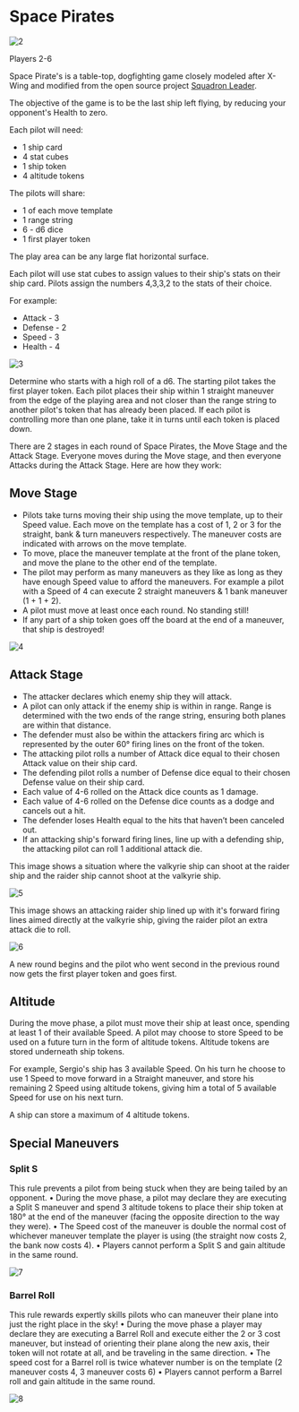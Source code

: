 # Space Pirates

![2](https://user-images.githubusercontent.com/1668182/172545052-8aeec037-a990-4968-8121-5bbe03893f4e.jpg)

Players 2-6

Space Pirate's is a table-top, dogfighting game closely modeled after X-Wing and modified from the open source project [Squadron Leader](https://squadronleader.netlify.app/).

The objective of the game is to be the last ship left flying, by reducing your opponent's Health to zero.

Each pilot will need:
* 1 ship card
* 4 stat cubes
* 1 ship token
* 4 altitude tokens
	
The pilots will share:
* 1 of each move template
* 1 range string
* 6 - d6 dice
* 1 first player token

The play area can be any large flat horizontal surface.

Each pilot will use stat cubes to assign values to their ship's stats on their ship card. Pilots assign the numbers 4,3,3,2 to the stats of their choice. 

For example:
* Attack - 3
* Defense - 2
* Speed - 3
* Health - 4

![3](https://user-images.githubusercontent.com/1668182/172545252-2267e2e5-61c0-456b-93f9-cb2abc494bb7.jpg)

Determine who starts with a high roll of a d6. The starting pilot takes the first player token. Each pilot places their ship within 1 straight maneuver from the edge of the playing area and not closer than the range string to another pilot's token that has already been placed. If each pilot is controlling more than one plane, take it in turns until each token is placed down.

There are 2 stages in each round of Space Pirates, the Move Stage and the Attack Stage. Everyone moves during the Move stage, and then everyone Attacks during the Attack Stage. Here are how they work:

## Move Stage
* Pilots take turns moving their ship using the move template, up to their Speed value. Each move on the template has a cost of 1, 2 or 3 for the straight, bank & turn maneuvers respectively. The maneuver costs are indicated with arrows on the move template.
* To move, place the maneuver template at the front of the plane token, and move the plane to the other end of the template.
* The pilot may perform as many maneuvers as they like as long as they have enough Speed value to afford the maneuvers. For example a pilot with a Speed of 4 can execute 2 straight maneuvers & 1 bank maneuver (1 + 1 + 2).
* A pilot must move at least once each round. No standing still!
* If any part of a ship token goes off the board at the end of a maneuver, that ship is destroyed!

![4](https://user-images.githubusercontent.com/1668182/172546041-23a71294-705b-4b5c-95fb-6a7d7e0d63cc.jpg)

## Attack Stage
* The attacker declares which enemy ship they will attack.
* A pilot can only attack if the enemy ship is within in range. Range is determined with the two ends of the range string, ensuring both planes are within that distance.
* The defender must also be within the attackers firing arc which is represented by the outer 60° firing lines on the front of the token.
* The attacking pilot rolls a number of Attack dice equal to their chosen Attack value on their ship card.
* The defending pilot rolls a number of Defense dice equal to their chosen Defense value on their ship card.
* Each value of 4-6 rolled on the Attack dice counts as 1 damage. 
* Each value of 4-6 rolled on the Defense dice counts as a dodge and cancels out a hit. 
* The defender loses Health equal to the hits that haven’t been canceled out.
* If an attacking ship's forward firing lines, line up with a defending ship, the attacking pilot can roll 1 additional attack die.

This image shows a situation where the valkyrie ship can shoot at the raider ship and the raider ship cannot shoot at the valkyrie ship.

![5](https://user-images.githubusercontent.com/1668182/172547231-e03df0cc-a76d-466c-90d3-3e2cd9548c8b.jpg)

This image shows an attacking raider ship lined up with it's forward firing lines aimed directly at the valkyrie ship, giving the raider pilot an extra attack die to roll.

![6](https://user-images.githubusercontent.com/1668182/172547648-26d027a3-4ae9-4599-953e-e689b51f6dc3.jpg)


A new round begins and the pilot who went second in the previous round now gets the first player token and goes first.


## Altitude

During the move phase, a pilot must move their ship at least once, spending at least 1 of their available Speed. A pilot may choose to store Speed to be used on a future turn in the form of altitude tokens. Altitude tokens are stored underneath ship tokens. 

For example, Sergio's ship has 3 available Speed. On his turn he choose to use 1 Speed to move forward in a Straight maneuver, and store his remaining 2 Speed using altitude tokens, giving him a total of 5 available Speed for use on his next turn.

A ship can store a maximum of 4 altitude tokens.

## Special Maneuvers

### Split S

This rule prevents a pilot from being stuck when they are being tailed by an opponent.
	• During the move phase, a pilot may declare they are executing a Split S maneuver and spend 3 altitude tokens to place their ship token at 180° at the end of the maneuver (facing the opposite direction to the way they were).
	• The Speed cost of the maneuver is double the normal cost of whichever maneuver template the player is using (the straight now costs 2, the bank now costs 4).
	• Players cannot perform a Split S and gain altitude in the same round.

![7](https://user-images.githubusercontent.com/1668182/172547999-6b127c26-52b9-4eec-8c83-df06a5fadb5f.jpg)

### Barrel Roll

This rule rewards expertly skills pilots who can maneuver their plane into just the right place in the sky!
	• During the move phase a player may declare they are executing a Barrel Roll and execute either the 2 or 3 cost maneuver, but instead of orienting their plane along the new axis, their token will not rotate at all, and be traveling in the same direction.
	• The speed cost for a Barrel roll is twice whatever number is on the template (2 maneuver costs 4, 3 maneuver costs 6)
	• Players cannot perform a Barrel roll and gain altitude in the same round.

![8](https://user-images.githubusercontent.com/1668182/172548365-ba3f3f74-7986-4e82-a489-ecb26c1cf201.jpg)

